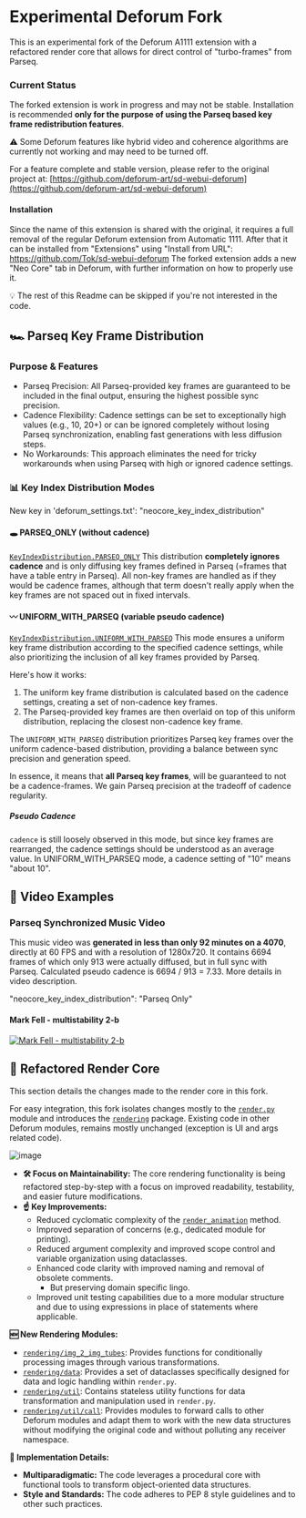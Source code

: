 # Experimental Deforum Fork
This is an experimental fork of the Deforum A1111 extension with a refactored render core that allows for 
direct control of "turbo-frames" from Parseq. 

### Current Status
The forked extension is work in progress and may not be stable.
Installation is recommended **only for the purpose of using the Parseq based key frame redistribution features**.

⚠️ Some Deforum features like hybrid video and coherence algorithms are currently not working and may need to be turned off.

For a feature complete and stable version, please refer to the original project at: [https://github.com/deforum-art/sd-webui-deforum](https://github.com/deforum-art/sd-webui-deforum)

#### Installation
Since the name of this extension is shared with the original, it requires a full removal of the regular Deforum extension from Automatic 1111.
After that it can be installed from "Extensions" using "Install from URL": https://github.com/Tok/sd-webui-deforum
The forked extension adds a new "Neo Core" tab in Deforum, with further information on how to properly use it.

💡 The rest of this Readme can be skipped if you're not interested in the code.

## 🏎️ Parseq Key Frame Distribution

###  Purpose & Features

* Parseq Precision: All Parseq-provided key frames are guaranteed to be included in the final output, ensuring the highest possible sync precision.
* Cadence Flexibility: Cadence settings can be set to exceptionally high values (e.g., 10, 20+) or can be ignored completely without losing Parseq synchronization, enabling fast generations with less diffusion steps.
* No Workarounds: This approach eliminates the need for tricky workarounds when using Parseq with high or ignored cadence settings.

### 📊 Key Index Distribution Modes

New key in 'deforum_settings.txt': "neocore_key_index_distribution"

#### 🕳️ PARSEQ_ONLY (without cadence)
[`KeyIndexDistribution.PARSEQ_ONLY`](https://github.com/Tok/sd-webui-deforum/blob/automatic1111-webui/scripts/deforum_helpers/rendering/data/step/key_index_distribution.py)
This distribution **completely ignores cadence** and is only diffusing key frames defined in Parseq (=frames that have a table entry in Parseq). 
All non-key frames are handled as if they would be cadence frames, although that term doesn't really apply when the key frames are not spaced out in fixed intervals.

#### 〰️ UNIFORM_WITH_PARSEQ (variable pseudo cadence)
[`KeyIndexDistribution.UNIFORM_WITH_PARSEQ`](https://github.com/Tok/sd-webui-deforum/blob/automatic1111-webui/scripts/deforum_helpers/rendering/data/step/key_index_distribution.py)
This mode ensures a uniform key frame distribution according to the specified cadence settings, while also prioritizing the inclusion of all key frames provided by Parseq.

Here's how it works:
1. The uniform key frame distribution is calculated based on the cadence settings, creating a set of non-cadence key frames.
2. The Parseq-provided key frames are then overlaid on top of this uniform distribution, replacing the closest non-cadence key frame.

The `UNIFORM_WITH_PARSEQ` distribution prioritizes Parseq key frames over the uniform cadence-based distribution, providing a balance between sync precision and generation speed.

In essence, it means that **all Parseq key frames**, will be guaranteed to not
be a cadence-frames. We gain Parseq precision at the tradeoff of cadence regularity.

##### Pseudo Cadence
`cadence` is still loosely observed in this mode, but since key frames are rearranged, the cadence settings should be understood as an average value.
In UNIFORM_WITH_PARSEQ mode, a cadence setting of "10" means "about 10".

## 📼 Video Examples

### Parseq Synchronized Music Video
This music video was **generated in less than only 92 minutes on a 4070**, directly at 60 FPS and with a resolution of 1280x720.
It contains 6694 frames of which only 913 were actually diffused, but in full sync with Parseq. 
Calculated pseudo cadence is 6694 / 913 = 7.33. More details in video description.

"neocore_key_index_distribution": "Parseq Only"

#### Mark Fell - multistability 2-b
[![Mark Fell - multistability 2-b](https://img.youtube.com/vi/K-9V5Tntck4/maxresdefault.jpg)](https://www.youtube.com/watch?v=K-9V5Tntck4 "Click to watch on YouTube")

## 🧹 Refactored Render Core
This section details the changes made to the render core in this fork.

For easy integration, this fork isolates changes mostly to the [`render.py`](https://github.com/Tok/sd-webui-deforum/blob/automatic1111-webui/scripts/deforum_helpers/render.py) module and introduces the [`rendering`](https://github.com/Tok/sd-webui-deforum/blob/automatic1111-webui/scripts/deforum_helpers/rendering) package.
Existing code in other Deforum modules, remains mostly unchanged (exception is UI and args related code).

![image](https://i.kym-cdn.com/photos/images/original/001/399/018/31f.gif)

* **🛠️ Focus on Maintainability:** The core rendering functionality is being refactored step-by-step with a focus on improved readability, testability, and easier future modifications.
* **☝️ Key Improvements:**
  * Reduced cyclomatic complexity of the [`render_animation`](https://github.com/Tok/sd-webui-deforum/blob/automatic1111-webui/scripts/deforum_helpers/render.py#L41) method.
  * Improved separation of concerns (e.g., dedicated module for printing).
  * Reduced argument complexity and improved scope control and variable organization using dataclasses.
  * Enhanced code clarity with improved naming and removal of obsolete comments.
    * But preserving domain specific lingo.
  * Improved unit testing capabilities due to a more modular structure and due to using expressions in place of statements where applicable.

**🆕 New Rendering Modules:**
* [`rendering/img_2_img_tubes`](https://github.com/Tok/sd-webui-deforum/blob/automatic1111-webui/scripts/deforum_helpers/rendering/img_2_img_tubes.py): Provides functions for conditionally processing images through various transformations.
* [`rendering/data`](https://github.com/Tok/sd-webui-deforum/blob/automatic1111-webui/scripts/deforum_helpers/rendering/data): Provides a set of dataclasses specifically designed for data and logic handling within `render.py`.
* [`rendering/util`](https://github.com/Tok/sd-webui-deforum/blob/automatic1111-webui/scripts/deforum_helpers/rendering/util): Contains stateless utility functions for data transformation and manipulation used in `render.py`.
* [`rendering/util/call`](https://github.com/Tok/sd-webui-deforum/blob/automatic1111-webui/scripts/deforum_helpers/rendering/util/call): Provides modules to forward calls to other Deforum modules and adapt them to work with the new data structures without modifying the original code and without polluting any receiver namespace.

**🔎 Implementation Details:**
* **Multiparadigmatic:** The code leverages a procedural core with functional tools to transform object-oriented data structures.
* **Style and Standards:** The code adheres to PEP 8 style guidelines and to other such practices.
